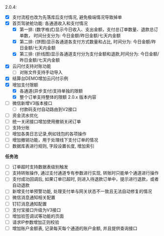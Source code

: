 2.0.4: 
- [x] 支付流程也改为先落库后支付情况, 避免极端情况导致掉单
- [x] 首页驾驶舱功能: 各通道收入和支付情况
  - [x] 第一排: (数字格式)显示今日收入、支出金额，支付总订单数量、退款总订单数， 时间分支分为: 今日金额/昨日金额/七天内金额
  - [x] 第二排: (饼图)显示各通道各支付方式数量和占比, 时间分为: 今日金额/昨日金额/七天内金额
  - [x] 第三排: (折线图)显示各通道支付分为支付金额和退款,时间分为: 今日金额/昨日金额/七天内金额
- [x] 云闪付支持对账功能
  - [ ] 对账文件支持手动导入
- [x] 结算台DEMO增加云闪付示例
- [x] 增加支付限额
  - [x] 各通道(异步支付)支持单独的限额
  - [x] 整个订单支持整体的限额
2.0.x 版本内容
- [ ] 微信新增V3版本接口
    - [ ] 付款码支付自动路由到V2接口
- [ ] 资金流水优化
- [ ] 统一关闭接口增加使用撤销关闭订单
- [ ] 支持分账
- [ ] 增加各类日志记录,例如钱包的各项操作
- [ ] 增加撤销功能，用于处理线下支付订单的情况
- [ ] 数据库表进行规则, 字段设置长度, 增加索引

**任务池**
- [ ] 订单超时支持数据表级别触发
- [ ] 支持转账操作, 通过支付通道专有参数进行实现, 转账时只能单个通道进行操作
- [ ] 支付成功回调后, 如果订单已超时, 则进入待退款订单中，提示进行退款，或者自动退款
- [ ] 新增支付单预警功能, 处理支付单与网关状态不一致且无法自动修复的情况
- [ ] 微信消息通知相关配置
- [ ] 钉钉消息通知配置
- [ ] 支付宝接口升级为V3接口
- [ ] 增加验签调试等功能的页面
- [ ] 请求IP参数增加正则校验
- [ ] 增加账户金额表, 记录每天每个通道的账户金额, 并且提供查询接口
